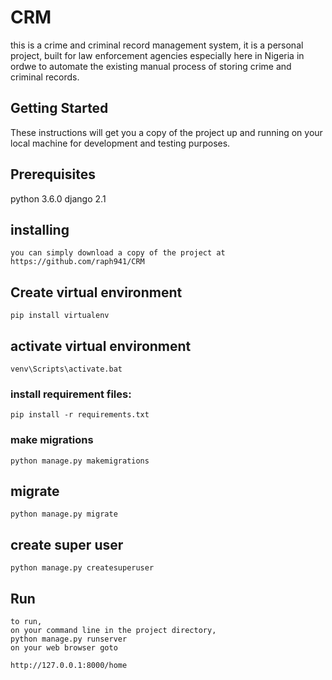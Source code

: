 # CRM
this is a crime and criminal record management system, it is a personal project, built for law enforcement agencies especially here in Nigeria in ordwe to automate the existing manual process of storing crime and criminal records.


## Getting Started
These instructions will get you a copy of the project up and running on your local machine for development and testing purposes.

## Prerequisites
python 3.6.0 
django 2.1

## installing
    you can simply download a copy of the project at https://github.com/raph941/CRM

## Create virtual environment
    pip install virtualenv 

## activate virtual environment
    venv\Scripts\activate.bat

### install requirement files: 
    pip install -r requirements.txt

### make migrations
    python manage.py makemigrations

## migrate
    python manage.py migrate

## create super user
    python manage.py createsuperuser

## Run
    to run, 
    on your command line in the project directory,
    python manage.py runserver
    on your web browser goto

    http://127.0.0.1:8000/home 



